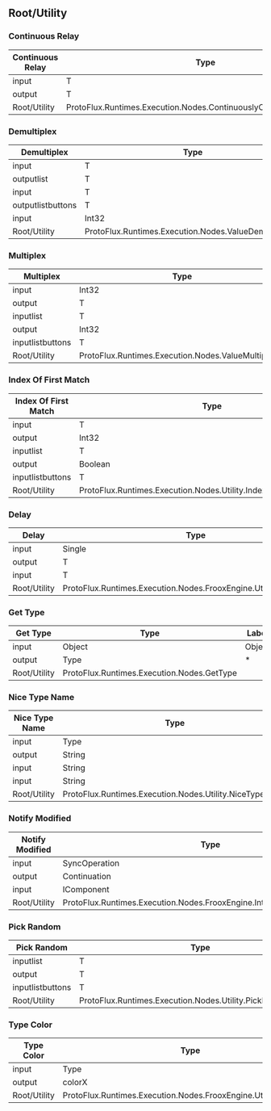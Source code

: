 <!-----------------------------------------------------------------------+
 ! This file has been generated using a script. Do not edit it manually. !
 ! Edit the individual node pages instead.                               !
 +----------------------------------------------------------------------->

## Root/Utility

### Continuous Relay

<!-- embed:start:ProtoFlux.Runtimes.Execution.Nodes.ContinuouslyChangingValueRelay\`1 -->
<!-- ProtofluxNode:start -->
| Continuous Relay | Type | Label |
| --- | ---- | ----- |
| input | T | Input |
| output | T | * |
| Root/Utility | ProtoFlux.Runtimes.Execution.Nodes.ContinuouslyChangingValueRelay\`1 |  |
<!-- ProtofluxNode:end -->
<!-- embed:end:ProtoFlux.Runtimes.Execution.Nodes.ContinuouslyChangingValueRelay\`1 -->


### Demultiplex

<!-- embed:start:ProtoFlux.Runtimes.Execution.Nodes.ValueDemultiplex\`1 -->
<!-- ProtofluxNode:start -->
| Demultiplex | Type | Label |
| --- | ---- | ----- |
| input | T | Value |
| outputlist | T | ValueOutputs |
| input | T | DefaultValue |
| outputlistbuttons | T | ValueOutputs |
| input | Int32 | Index |
| Root/Utility | ProtoFlux.Runtimes.Execution.Nodes.ValueDemultiplex\`1 |  |
<!-- ProtofluxNode:end -->
<!-- embed:end:ProtoFlux.Runtimes.Execution.Nodes.ValueDemultiplex\`1 -->


### Multiplex

<!-- embed:start:ProtoFlux.Runtimes.Execution.Nodes.ValueMultiplex\`1 -->
<!-- ProtofluxNode:start -->
| Multiplex | Type | Label |
| --- | ---- | ----- |
| input | Int32 | Index |
| output | T | Output |
| inputlist | T | Inputs |
| output | Int32 | InputCount |
| inputlistbuttons | T | Inputs |
| Root/Utility | ProtoFlux.Runtimes.Execution.Nodes.ValueMultiplex\`1 |  |
<!-- ProtofluxNode:end -->
<!-- embed:end:ProtoFlux.Runtimes.Execution.Nodes.ValueMultiplex\`1 -->


### Index Of First Match

<!-- embed:start:ProtoFlux.Runtimes.Execution.Nodes.Utility.IndexOfFirstValueMatch\`1 -->
<!-- ProtofluxNode:start -->
| Index Of First Match | Type | Label |
| --- | ---- | ----- |
| input | T | Match |
| output | Int32 | Index |
| inputlist | T | Values |
| output | Boolean | FoundMatch |
| inputlistbuttons | T | Values |
| Root/Utility | ProtoFlux.Runtimes.Execution.Nodes.Utility.IndexOfFirstValueMatch\`1 |  |
<!-- ProtofluxNode:end -->
<!-- embed:end:ProtoFlux.Runtimes.Execution.Nodes.Utility.IndexOfFirstValueMatch\`1 -->


### Delay

<!-- embed:start:ProtoFlux.Runtimes.Execution.Nodes.FrooxEngine.Utility.DelayValue\`1 -->
<!-- ProtofluxNode:start -->
| Delay | Type | Label |
| --- | ---- | ----- |
| input | Single | DelaySeconds |
| output | T | DelayedValue |
| input | T | Value |
| Root/Utility | ProtoFlux.Runtimes.Execution.Nodes.FrooxEngine.Utility.DelayValue\`1 |  |
<!-- ProtofluxNode:end -->
<!-- embed:end:ProtoFlux.Runtimes.Execution.Nodes.FrooxEngine.Utility.DelayValue\`1 -->


### Get Type

<!-- embed:start:ProtoFlux.Runtimes.Execution.Nodes.GetType -->
<!-- ProtofluxNode:start -->
| Get Type | Type | Label |
| --- | ---- | ----- |
| input | Object | Object |
| output | Type | * |
| Root/Utility | ProtoFlux.Runtimes.Execution.Nodes.GetType |  |
<!-- ProtofluxNode:end -->
<!-- embed:end:ProtoFlux.Runtimes.Execution.Nodes.GetType -->


### Nice Type Name

<!-- embed:start:ProtoFlux.Runtimes.Execution.Nodes.Utility.NiceTypeName -->
<!-- ProtofluxNode:start -->
| Nice Type Name | Type | Label |
| --- | ---- | ----- |
| input | Type | Type |
| output | String | * |
| input | String | OpenSymbol |
| input | String | CloseSymbol |
| Root/Utility | ProtoFlux.Runtimes.Execution.Nodes.Utility.NiceTypeName |  |
<!-- ProtofluxNode:end -->
<!-- embed:end:ProtoFlux.Runtimes.Execution.Nodes.Utility.NiceTypeName -->


### Notify Modified

<!-- embed:start:ProtoFlux.Runtimes.Execution.Nodes.FrooxEngine.Interactions.NotifyModified -->
<!-- ProtofluxNode:start -->
| Notify Modified | Type | Label |
| --- | ---- | ----- |
| input | SyncOperation | * |
| output | Continuation | Next |
| input | IComponent | ModifiedComponent |
| Root/Utility | ProtoFlux.Runtimes.Execution.Nodes.FrooxEngine.Interactions.NotifyModified |  |
<!-- ProtofluxNode:end -->
<!-- embed:end:ProtoFlux.Runtimes.Execution.Nodes.FrooxEngine.Interactions.NotifyModified -->


### Pick Random

<!-- embed:start:ProtoFlux.Runtimes.Execution.Nodes.Utility.PickRandomValue\`1 -->
<!-- ProtofluxNode:start -->
| Pick Random | Type | Label |
| --- | ---- | ----- |
| inputlist | T | Operands |
| output | T | * |
| inputlistbuttons | T | Operands |
| Root/Utility | ProtoFlux.Runtimes.Execution.Nodes.Utility.PickRandomValue\`1 |  |
<!-- ProtofluxNode:end -->
<!-- embed:end:ProtoFlux.Runtimes.Execution.Nodes.Utility.PickRandomValue\`1 -->


### Type Color

<!-- embed:start:ProtoFlux.Runtimes.Execution.Nodes.FrooxEngine.Utility.TypeColor -->
<!-- ProtofluxNode:start -->
| Type Color | Type | Label |
| --- | ---- | ----- |
| input | Type | Type |
| output | colorX | * |
| Root/Utility | ProtoFlux.Runtimes.Execution.Nodes.FrooxEngine.Utility.TypeColor |  |
<!-- ProtofluxNode:end -->
<!-- embed:end:ProtoFlux.Runtimes.Execution.Nodes.FrooxEngine.Utility.TypeColor -->


